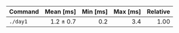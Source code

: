 | Command | Mean [ms] | Min [ms] | Max [ms] | Relative |
|:---|---:|---:|---:|---:|
| `./day1` | 1.2 ± 0.7 | 0.2 | 3.4 | 1.00 |

